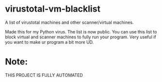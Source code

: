 # virustotal-vm-blacklist
A list of virustotal machines and other scanner/virtual machines.

Made this for my Python virus.
The list is now public. You can use this list to block virtual and scanner machines to fully run your program. Very useful if you want to make ur program a bit more UD.

# Note:
THIS PROJECT IS FULLY AUTOMATED
